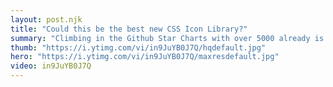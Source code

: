 ```yaml
---
layout: post.njk
title: "Could this be the best new CSS Icon Library?"
summary: "Climbing in the Github Star Charts with over 5000 already is this little known new icon library...css.gg. It has a ton of features including CSS, SVG and Figma UI icons."
thumb: "https://i.ytimg.com/vi/in9JuYB0J7Q/hqdefault.jpg"
hero: "https://i.ytimg.com/vi/in9JuYB0J7Q/maxresdefault.jpg"
video: in9JuYB0J7Q
---
```

